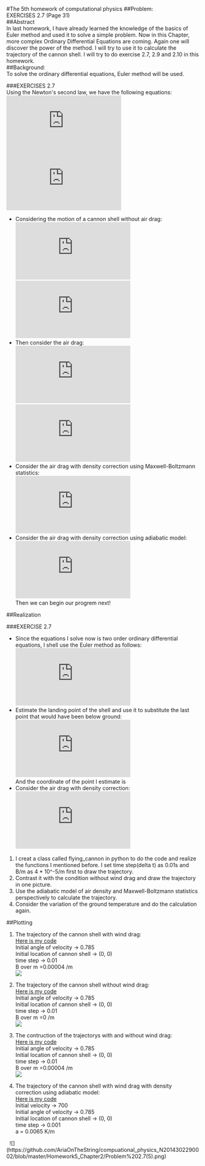 #The 5th homework of computational physics
##Problem:  
EXERCISES 2.7 (Page 31)   
##Abstract  
In last homework, I have already learned the knowledge of the basics of Euler method and used it to solve a simple problem. Now in this Chapter, more complex Ordinary Differential Equations are coming. Again one will discover the power of the method. I will try to use it to calculate the trajectory of the cannon shell. I will try to do exercise 2.7, 2.9 and 2.10 in this homework.  
##Background:  
To solve the ordinary differential equations, Euler method will be used.  

###EXERCISES 2.7  
Using the Newton's second law, we have the following equations:  
![](http://latex.codecogs.com/gif.latex?%5Cfrac%7Bd%5E2x%7D%7Bdt%5E2%7D%3D%5Cfrac%7BF_x%7D%7Bm%7D%3D%5Cfrac%7BF_%7Bdrag%2Cx%7D%7D%7Bm%7D)  
![](http://latex.codecogs.com/gif.latex?%5Cfrac%7Bd%5E2y%7D%7Bdt%5E2%7D%3D%5Cfrac%7BF_y%7D%7Bm%7D%3D%5Cfrac%7BF_%7Bdrag%2Cy%7D%7D%7Bm%7D-g%5Capprox%5Cfrac%7BF_%7Bdrag%2Cy%7D%7D%7Bm%7D-9.8m/s%5E2)  
- Considering the motion of a cannon shell without air drag:  
![](http://latex.codecogs.com/gif.latex?%5Cfrac%7Bd%5E2x%7D%7Bdt%5E2%7D%3D%5Cfrac%7BF_x%7D%7Bm%7D%3D%5Cfrac%7BF_%7Bdrag%2Cx%7D%7D%7Bm%7D%3D0)  
![](http://latex.codecogs.com/gif.latex?%5Cfrac%7Bd%5E2y%7D%7Bdt%5E2%7D%3D%5Cfrac%7BF_y%7D%7Bm%7D%3D%5Cfrac%7BF_%7Bdrag%2Cy%7D%7D%7Bm%7D-g%3D-g)  
- Then consider the air drag:  
![](http://latex.codecogs.com/gif.latex?%5Cfrac%7Bd%5E2x%7D%7Bdt%5E2%7D%3D%5Cfrac%7BF_x%7D%7Bm%7D%3D%5Cfrac%7BF_%7Bdrag%2Cx%7D%7D%7Bm%7D%3D-mBvv_x)  
![](http://latex.codecogs.com/gif.latex?%5Cfrac%7Bd%5E2y%7D%7Bdt%5E2%7D%3D%5Cfrac%7BF_y%7D%7Bm%7D%3D%5Cfrac%7BF_%7Bdrag%2Cy%7D%7D%7Bm%7D-g%3D-mBvv_y-g)  
- Consider the air drag with density correction using Maxwell-Boltzmann statistics:  
![](http://latex.codecogs.com/gif.latex?F_%7Bdrag%7D%5E*%3De%5E%7B%5Cfrac%7B-y%7D%7By_0%7D%7DF_%7Bdrag%7D)  
- Consider the air drag with density correction using adiabatic model:  
![](http://latex.codecogs.com/gif.latex?F_%7Bdrag%7D%5E*%3D%5Cleft%281-%5Cfrac%7Bay%7D%7BT_0%7D%20%5Cright%20%29%5E%7B%5Calpha%7DF_%7Bdrag%7D)  
Then we can begin our progrem next!  


##Realization  

###EXERCISE 2.7  
- Since the equations I solve now is two order ordinary differential equations, I shell use the Euler method as follows:  
![](http://latex.codecogs.com/gif.latex?%5C%5C%20x_%7Bi&plus;1%7D%3Dx_i&plus;v_%7Bx%2Ci%7D%5CDelta%20t%20%5C%5C%20y_%7Bi&plus;1%7D%3Dy_i&plus;v_%7By%2Ci%7D%5CDelta%20t%20%5C%5C%20v_%7Bx%2Ci&plus;1%7D%3Dv_%7Bx%2Ci%7D-%5Cfrac%7BBvv_x%7D%7Bm%7D%5CDelta%20t%20%5C%5C%20v_%7By%2Ci&plus;1%7D%3Dv_%7By%2Ci%7D-%5Cfrac%7BBvv_y%7D%7Bm%7D%5CDelta%20t-g%5CDelta%20t)  
- Estimate the landing point of the shell and use it to substitute the last point that would have been below ground:  
![](http://latex.codecogs.com/gif.latex?%5C%5C%20r%3D-%5Cfrac%7By_n%7D%7By_%7Bn&plus;1%7D%7D%20%5C%5C%20x_l%3D%5Cfrac%7Bx_n&plus;rx_%7Bn&plus;1%7D%7D%7Br&plus;1%7D%20%5C%5C)  
And the coordinate of the point I estimate is <img src="http://latex.codecogs.com/gif.latex?(x_l,0)" alt="" title="" />  
- Consider the air drag with density correction:    
![](http://latex.codecogs.com/gif.latex?%5C%5C%20x_%7Bi&plus;1%7D%3Dx_i&plus;v_%7Bx%2Ci%7D%5CDelta%20t%20%5C%5C%20y_%7Bi&plus;1%7D%3Dy_i&plus;v_%7By%2Ci%7D%5CDelta%20t%20%5C%5C%20v_%7Bx%2Ci&plus;1%7D%3Dv_%7Bx%2Ci%7D-%5Cfrac%7BB%5E*vv_x%7D%7Bm%7D%5CDelta%20t%20%5C%5C%20v_%7By%2Ci&plus;1%7D%3Dv_%7By%2Ci%7D-%5Cfrac%7BB%5E*vv_y%7D%7Bm%7D%5CDelta%20t-g%5CDelta%20t)  

1. I creat a class called flying_cannon in python to do the code and realize the functions I mentioned before. I set time step(delta t) as 0.01s and B/m as 4 * 10^-5/m first to draw the trajectory.  
2. Contrast it with the condition without wind drag and draw the trajectory in one picture. 
3. Use the adiabatic model of air density and Maxwell-Boltzmann statistics perspectively to calculate the trajectory.  
4. Consider the variation of the ground temperature and do the calculation again.   

##Plotting

1. The trajectory of the cannon shell with wind drag:  
[Here is my code](https://github.com/AriaOnTheString/compuational_physics_N2014302290002/blob/master/Homework5_Chapter2/Problem%202.7(1).py)  
Initial angle of velocity -> 0.785   
Initial location of cannon shell -> (0, 0)  
time step ->  0.01  
B over m =0.00004 /m  
![](https://github.com/AriaOnTheString/compuational_physics_N2014302290002/blob/master/Homework5_Chapter2/Problem%202.7(1).png)  

2. The trajectory of the cannon shell without wind drag:  
[Here is my code](https://github.com/AriaOnTheString/compuational_physics_N2014302290002/blob/master/Homework5_Chapter2/Problem%202.7(2).py)  
Initial angle of velocity -> 0.785  
Initial location of cannon shell -> (0, 0)  
time step ->  0.01  
B over m =0 /m  
![](https://github.com/AriaOnTheString/compuational_physics_N2014302290002/blob/master/Homework5_Chapter2/Problem%202.7(2).png)  

3. The contruction of the trajectorys with and without wind drag:  
[Here is my code](https://github.com/AriaOnTheString/compuational_physics_N2014302290002/blob/master/Homework5_Chapter2/Problem%202.7(4).py)  
Initial angle of velocity -> 0.785  
Initial location of cannon shell -> (0, 0)  
time step ->  0.01  
B over m =0.00004 /m  
![](https://github.com/AriaOnTheString/compuational_physics_N2014302290002/blob/master/Homework5_Chapter2/Problem%202.7(4).png)  

4. The trajectory of the cannon shell with wind drag with density correction using adiabatic model:  
[Here is my code](https://github.com/AriaOnTheString/compuational_physics_N2014302290002/blob/master/Homework5_Chapter2/Problem%202.7(5).py)  
Initial velocity -> 700  
Initial angle of velocity -> 0.785  
Initial location of cannon shell -> (0, 0)  
time step ->  0.001  
a = 0.0065 K/m  
<img src="http://latex.codecogs.com/gif.latex?\alpha=2.5" alt="" title="" />  
<img src="http://latex.codecogs.com/gif.latex?T_0=300" alt="" title="" />  
![](https://github.com/AriaOnTheString/compuational_physics_N2014302290002/blob/master/Homework5_Chapter2/Problem%202.7(5).png)  
